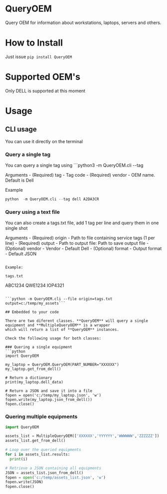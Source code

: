 # QueryOEM
Query OEM for information about workstations, laptops, servers and others.

# How to Install
Just issue ```pip install QueryOEM```

# Supported OEM's
Only DELL is supported at this moment

# Usage

## CLI usage

You can use it directly on the terminal

### Query a single tag
You can query a single tag using ```python3 -m QueryOEM.cli --tag <vendor> <servicetag>

Arguments
    - (Required) tag - Tag code
    - (Required) vendor - OEM name. Default is Dell

Example
```python
python  -m QueryOEM.cli --tag dell A2DA3CR
```

### Query using a text file

You can also create a tags.txt file, add 1 tag per line and query them in one single shot

Arguments
    - (Required) origin - Path to file containing service tags (1 per line)
    - (Required) output - Path to output file: Path to save output file
    - (Optional) vendor - Vendor - Default Dell
    - (Optional) format - Output format - Default JSON 

```python3 -m QueryOEM.cli --file origin=<text_file> output=<c:/temp/myfile>

Example:

tags.txt
```
ABC1234
QWE1234
IOP4321
```

```python -m QueryOEM.cli --file origin=tags.txt output=c:/temp/my_assets```

## Embedded to your code

There are two diferent classes. **QueryOEM** will query a single equipment and **MultipleQueryOEM** is a wrapper
which will return a list of **QueryOEM** instances.

Check the following usage for both classes:

### Quering a single equipment
```python
import QueryOEM

my_laptop = QueryOEM.QueryOEM(PART_NUMBER="XXXXXX")
my_laptop.get_from_dell()

# Return a dictionary
print(my_laptop.dell_data)

# Return a JSON and save it into a file
fopen = open('c:/temp/my_laptop.json', 'w')
fopen.write(my_laptop.json_from_dell())
fopen.close()
```

### Quering multiple equipments
```python
import QueryOEM

assets_list = MultipleQueryOEM(['XXXXXX','YYYYYY','WWWWWW','ZZZZZZ'])
assets_list.get_from_dell()

# Loop over the queried equipments
for i in assets_list.results:
  print(i)

# Retrieve a JSON containing all equipments
JSON = assets_list.json_from_dell()
fopen = open('c:/temp/assets_list.json', 'w')
fopen.write(JSON)
fopen.close()
```
